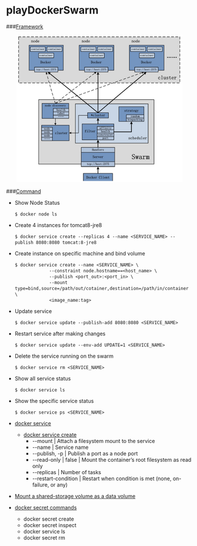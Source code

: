 # playDockerSwarm

###[Framework](https://yeasy.gitbooks.io/docker_practice/content/swarm/intro.html)
<p align="center">
  <img src="./swarm.png" width="450"/>
</p>

###[Command](https://github.com/docker/docker/tree/master/docs/reference/commandline)

- Show Node Status
  
   ```
   $ docker node ls
   ```
- Create 4 instances for tomcat8-jre8

    ```
    $ docker service create --replicas 4 --name <SERVICE_NAME> --publish 8080:8080 tomcat:8-jre8
    ```
- Create instance on specific machine and bind volume
  
  ```
  $ docker service create --name <SERVICE_NAME> \
			   --constraint node.hostname==<host_name> \
			   --publish <port_out>:<port_in> \
			   --mount type=bind,source=/path/out/cotainer,destination=/path/in/container \
			   <image_name:tag>
  ```
- Update service 
  
   ```
   $ docker service update --publish-add 8080:8080 <SERVICE_NAME>
   ```
- Restart service after making changes
  
  ```
  $ docker service update --env-add UPDATE=1 <SERVICE_NAME>
  ```
  
- Delete the service running on the swarm

  ```
  $ docker service rm <SERVICE_NAME>
  ```
  
- Show all service status

  ```
  $ docker service ls
  ```  
- Show the specific service status

  ```
  $ docker service ps <SERVICE_NAME>
  ```
- [docker service](https://docs.docker.com/engine/reference/commandline/service/)
  - [docker service create](https://github.com/docker/docker/blob/master/docs/reference/commandline/service_create.md)
    - --mount | Attach a filesystem mount to the service
    - --name | Service name
    - --publish, -p | 	Publish a port as a node port
    - --read-only | false | Mount the container’s root filesystem as read only
    - --replicas | Number of tasks
    - --restart-condition | 	Restart when condition is met (none, on-failure, or any)

- [Mount a shared-storage volume as a data volume](https://docs.docker.com/engine/tutorials/dockervolumes/#/mount-a-shared-storage-volume-as-a-data-volume)

  
- [docker secret commands](https://docs.docker.com/engine/swarm/secrets/)
  - docker secret create
  - docker secret inspect
  - docker service ls
  - docker secret rm
